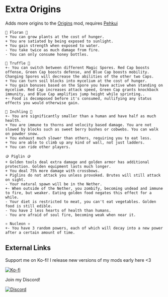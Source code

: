 # Extra Origins

Adds more origins to the [Origins](https://modrinth.com/mod/origins) mod, requires [Pehkui](https://modrinth.com/mod/pehkui)

```
🌲 Floran 🌲
+ You can grow plants at the cost of hunger.
+ You are satiated by being exposed to sunlight.
+ You gain strength when exposed to water.
- You take twice as much damage from fire.
- You can only consume honey bottles.

🍄 Truffle 🍄
+- You can switch between different Magic Spores. Red Cap boosts offense, Green Cap boosts defense, and Blue Cap boosts mobility. Changing Spores will decrease the abilities of the other two Caps.
+ You can turn soil blocks into mycelium at the cost of hunger.
+ You gain bonuses based on the Spore you have active when standing on mycelium. Red Cap increases attack speed, Green Cap grants knockback immunity, and Blue Cap amplifies jump height while sprinting..
+- Food is decomposed before it's consumed, nullifying any status effects you would otherwise gain.

🔨 Inchling 🔨
+- You are significantly smaller than a human and have half as much health.
+ You are immune to thorns and velocity based damage. You are not slowed by blocks such as sweet berry bushes or cobwebs. You can walk on powder snow.
+ You exhaust much slower than others, requiring you to eat less.
+ You are able to climb up any kind of wall, not just ladders.
+ You can ride other players.

🪙 Piglin 🪙
+ Golden tools deal extra damage and golden armor has additional protection. Golden equipment lasts much longer.
+ You deal 75% more damage with crossbows.
+ Piglins do not attack you unless provoked. Brutes will still attack on sight.
- Your natural spawn will be in the Nether.
+- When outside of the Nether, you zombify, becoming undead and immune to fire, but weaker. Eating golden food negates this effect for a while.
- Your diet is restricted to meat, you can't eat vegetables. Golden food is still edible.
- You have 2 less hearts of health than humans.
- You are afraid of soul fire, becoming weak when near it.

⚛️ Nucleon ⚛️
+- You have 3 random powers, each of which will decay into a new power after a certain amount of time.
```

## External Links
Support me on Ko-fi! I release new versions of my mods early here <3

[![Ko-fi](https://i.imgur.com/6pkJV6h.png)](https://ko-fi.com/moriyashiine)

Join my Discord!

[![Discord](https://i.imgur.com/72QzxP1.png)](https://discord.gg/Am6M8VQ)